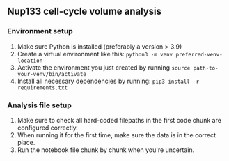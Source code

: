 ## Nup133 cell-cycle volume analysis

### Environment setup

1. Make sure Python is installed (preferably a version > 3.9)
2. Create a virtual environment like this: ```python3 -m venv preferred-venv-location```
3. Activate the environment you just created by running ```source path-to-your-venv/bin/activate```
4. Install all necessary dependencies by running: ```pip3 install -r requirements.txt```

### Analysis file setup

1. Make sure to check all hard-coded filepaths in the first code chunk are configured correctly.
2. When running it for the first time, make sure the data is in the correct place.
3. Run the notebook file chunk by chunk when you're uncertain.
